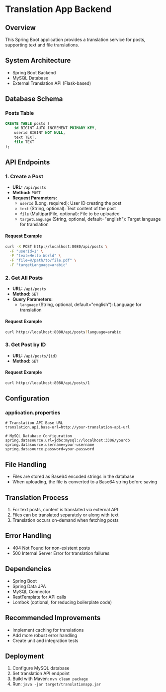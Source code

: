 # Translation App Backend

## Overview
This Spring Boot application provides a translation service for posts, supporting text and file translations.

## System Architecture
- Spring Boot Backend
- MySQL Database
- External Translation API (Flask-based)

## Database Schema
### Posts Table
```sql
CREATE TABLE posts (
    id BIGINT AUTO_INCREMENT PRIMARY KEY,
    userid BIGINT NOT NULL,
    text TEXT,
    file TEXT
);
```

## API Endpoints

### 1. Create a Post
- **URL:** `/api/posts`
- **Method:** `POST`
- **Request Parameters:**
    - `userId` (Long, required): User ID creating the post
    - `text` (String, optional): Text content of the post
    - `file` (MultipartFile, optional): File to be uploaded
    - `targetLanguage` (String, optional, default="english"): Target language for translation

#### Request Example
```bash
curl -X POST http://localhost:8080/api/posts \
  -F "userId=1" \
  -F "text=Hello World" \
  -F "file=@/path/to/file.pdf" \
  -F "targetLanguage=arabic"
```

### 2. Get All Posts
- **URL:** `/api/posts`
- **Method:** `GET`
- **Query Parameters:**
    - `language` (String, optional, default="english"): Language for translation

#### Request Example
```bash
curl http://localhost:8080/api/posts?language=arabic
```

### 3. Get Post by ID
- **URL:** `/api/posts/{id}`
- **Method:** `GET`

#### Request Example
```bash
curl http://localhost:8080/api/posts/1
```

## Configuration

### application.properties
```properties
# Translation API Base URL
translation.api.base-url=http://your-translation-api-url

# MySQL Database Configuration
spring.datasource.url=jdbc:mysql://localhost:3306/yourdb
spring.datasource.username=your-username
spring.datasource.password=your-password
```

## File Handling
- Files are stored as Base64 encoded strings in the database
- When uploading, the file is converted to a Base64 string before saving

## Translation Process
1. For text posts, content is translated via external API
2. Files can be translated separately or along with text
3. Translation occurs on-demand when fetching posts

## Error Handling
- 404 Not Found for non-existent posts
- 500 Internal Server Error for translation failures

## Dependencies
- Spring Boot
- Spring Data JPA
- MySQL Connector
- RestTemplate for API calls
- Lombok (optional, for reducing boilerplate code)

## Recommended Improvements
- Implement caching for translations
- Add more robust error handling
- Create unit and integration tests

## Deployment
1. Configure MySQL database
2. Set translation API endpoint
3. Build with Maven: `mvn clean package`
4. Run: `java -jar target/translationapp.jar`